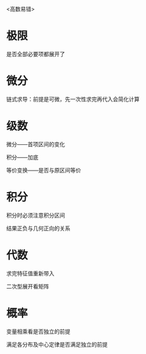 <高数易错>

# 极限

是否全部必要项都展开了

# 微分

链式求导：前提是可微，先一次性求完再代入会简化计算

# 级数

微分——首项区间的变化

积分——加底

等价变换——是否与原区间等价



# 积分

积分时必须注意积分区间

结果正负与几何正向的关系



# 代数

求完特征值重新带入

二次型展开看矩阵



# 概率

变量相乘看是否独立的前提

满足各分布及中心定律是否满足独立的前提